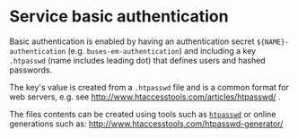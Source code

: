 # Service basic authentication

Basic authentication is enabled by having an authentication secret `${NAME}-authentication`
(e.g. `buses-em-authentication`) and including a key `.htpasswd` (name includes leading dot) that defines
users and hashed passwords.

The key's value is created from a `.htpasswd` file and is a common format for web servers,
e.g. see http://www.htaccesstools.com/articles/htpasswd/ .

The files contents can be created using tools such as
[`htpasswd`](https://httpd.apache.org/docs/current/programs/htpasswd.html) or online generations such as:
http://www.htaccesstools.com/htpasswd-generator/


